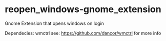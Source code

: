 # reopen_windows-gnome_extension
Gnome Extension that opens windows on login


Dependecies:
  wmctrl
  see: https://github.com/dancor/wmctrl for more info
  
